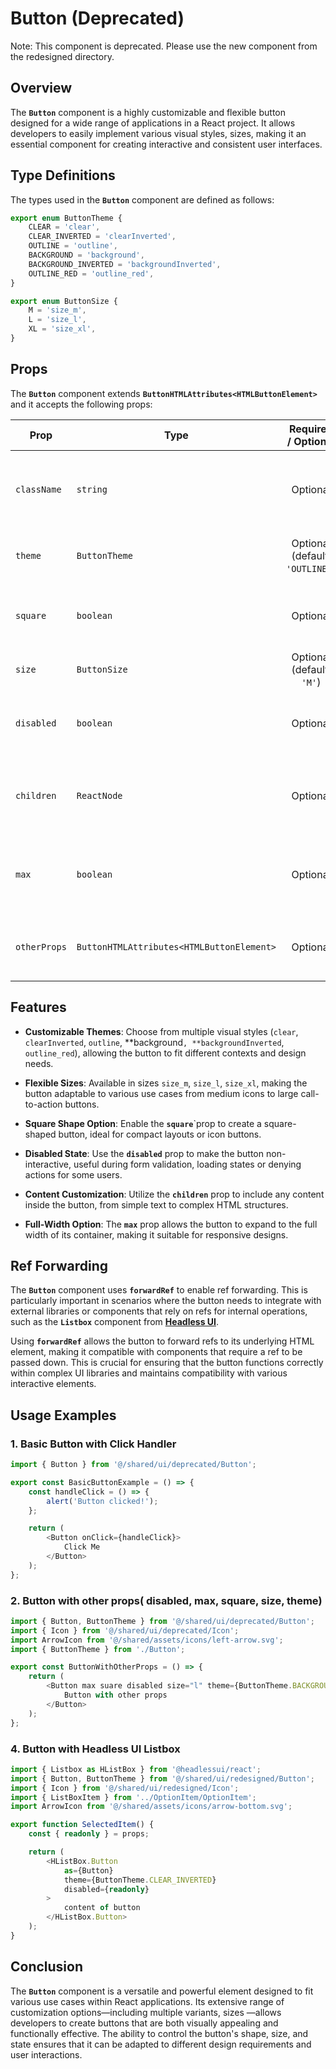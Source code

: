 # Button (Deprecated)

Note: This component is deprecated. Please use the new component from the redesigned directory.

## Overview
The **`Button`** component is a highly customizable and flexible button designed for a wide range of applications in a React project. 
It allows developers to easily implement various visual styles, sizes, making it an essential component for creating interactive and consistent user interfaces.

## Type Definitions
The types used in the **`Button`** component are defined as follows:
```typescript
export enum ButtonTheme {
    CLEAR = 'clear',
    CLEAR_INVERTED = 'clearInverted',
    OUTLINE = 'outline',
    BACKGROUND = 'background',
    BACKGROUND_INVERTED = 'backgroundInverted',
    OUTLINE_RED = 'outline_red',
}

export enum ButtonSize {
    M = 'size_m',
    L = 'size_l',
    XL = 'size_xl',
}
```
## Props 
The **`Button`** component extends **`ButtonHTMLAttributes<HTMLButtonElement>`** and it  accepts the following props:

| Prop         | Type                                      |          Required / Optional          | Description                                                                 |
|--------------|-------------------------------------------|:-------------------------------------:|-----------------------------------------------------------------------------|
| `className`  | `string`                                  |               Optional                | Additional custom class names to style the button.                          |
| `theme`      | `ButtonTheme`                             | Optional <br/> (default: `'OUTLINE'`) | Determines the visual style of the button.                                  |
| `square`     | `boolean`                                 |               Optional                | If `true`, the button will have a square shape.                             |
| `size`       | `ButtonSize`                              |    Optional <br/> (default: `'M'`)    | Specifies the size of the button.                                           |
| `disabled`   | `boolean`                                 |               Optional                | If `true`, the button will be disabled and non-interactive.                 |
| `children`   | `ReactNode`                               |               Optional                | The content to be displayed inside the button.                              |
| `max`        | `boolean`                                 |               Optional                | If `true`, the button will expand to take the full available width.         |
| `otherProps` | `ButtonHTMLAttributes<HTMLButtonElement>` |               Optional                | Any additional button HTML attributes.                                      |

## Features
- **Customizable  Themes**: Choose from multiple visual styles (`clear`, `clearInverted`, `outline`, **background`, **backgroundInverted`, `outline_red`), allowing the button to fit different contexts and design needs.

- **Flexible Sizes**: Available in sizes `size_m`, `size_l`, `size_xl`,  making the button adaptable to various use cases from medium icons to large call-to-action buttons.

- **Square Shape Option**: Enable the **`square`**`prop to create a square-shaped button, ideal for compact layouts or icon buttons.

- **Disabled State**: Use the **`disabled`** prop to make the button non-interactive, useful during form validation, loading states or denying actions for some users.

- **Content Customization**: Utilize the **`children`** prop to include any content inside the button, from simple text to complex HTML structures.

- **Full-Width Option**: The **`max`** prop allows the button to expand to the full width of its container, making it suitable for responsive designs.

  
## Ref Forwarding
The **`Button`** component uses **`forwardRef`** to enable ref forwarding. This is particularly important in scenarios where the button needs to integrate with external libraries or components that rely on refs for internal operations, such as the **`Listbox`** component from **[Headless UI](https://headlessui.com/)**.

Using **`forwardRef`** allows the button to forward refs to its underlying HTML element, making it compatible with components that require a ref to be passed down. This is crucial for ensuring that the button functions correctly within complex UI libraries and maintains compatibility with various interactive elements.


## Usage Examples

### 1. Basic Button with Click Handler
```typescript jsx
import { Button } from '@/shared/ui/deprecated/Button';

export const BasicButtonExample = () => {
    const handleClick = () => {
        alert('Button clicked!');
    };

    return (
        <Button onClick={handleClick}>
            Click Me
        </Button>
    );
};
```

### 2. Button with other props( disabled, max, square, size, theme)

```typescript jsx
import { Button, ButtonTheme } from '@/shared/ui/deprecated/Button';
import { Icon } from '@/shared/ui/deprecated/Icon';
import ArrowIcon from '@/shared/assets/icons/left-arrow.svg';
import { ButtonTheme } from './Button';

export const ButtonWithOtherProps = () => {
    return (
        <Button max suare disabled size="l" theme={ButtonTheme.BACKGROUND}>
            Button with other props
        </Button>
    );
};
```

### 4. Button with Headless UI Listbox
```typescript jsx
import { Listbox as HListBox } from '@headlessui/react';
import { Button, ButtonTheme } from '@/shared/ui/redesigned/Button';
import { Icon } from '@/shared/ui/redesigned/Icon';
import { ListBoxItem } from '../OptionItem/OptionItem';
import ArrowIcon from '@/shared/assets/icons/arrow-bottom.svg';

export function SelectedItem() {
    const { readonly } = props;

    return (
        <HListBox.Button
            as={Button}
            theme={ButtonTheme.CLEAR_INVERTED}
            disabled={readonly}
        >
            content of button 
        </HListBox.Button>
    );
}
```

## Conclusion
The **`Button`** component is a versatile and powerful element designed to fit various use cases within React applications. 
Its extensive range of customization options—including multiple variants, sizes —allows developers to create buttons that are both visually appealing and functionally effective. 
The ability to control the button's shape, size, and state ensures that it can be adapted to different design requirements and user interactions. 
